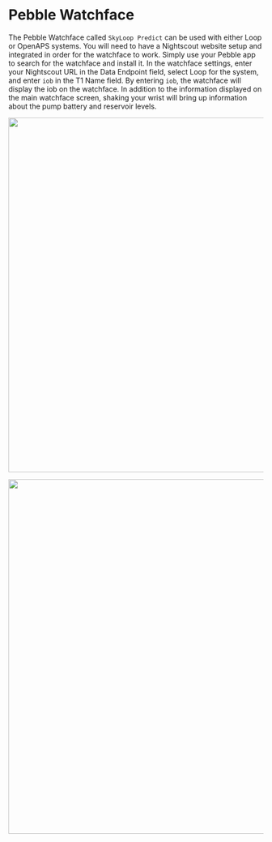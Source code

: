 # Pebble Watchface

The Pebble Watchface called `SkyLoop Predict` can be used with either Loop or OpenAPS systems.  You will need to have a Nightscout website setup and integrated in order for the watchface to work.  Simply use your Pebble app to search for the watchface and install it.  In the watchface settings, enter your Nightscout URL in the Data Endpoint field, select Loop for the system, and enter `iob` in the T1 Name field.  By entering `iob`, the watchface will display the iob on the watchface.  In addition to the information displayed on the main watchface screen, shaking your wrist will bring up information about the pump battery and reservoir levels.

<p align="center">
<img src="../img/skyloop.png" width="700">
</p>

<p align="center">
<img src="../img/skyloop1.jpg" width="700">
</p> 
